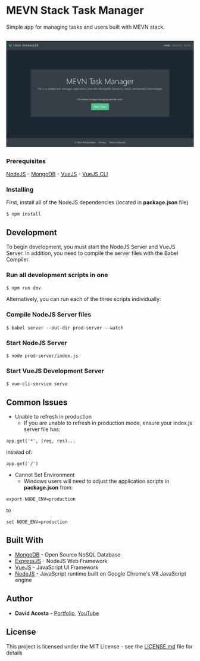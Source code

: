 # MEVN Stack Task Manager

Simple app for managing tasks and users built with MEVN stack.

<h2 align="center">
  <img src="./screenshots.gif" alt="mevn-task-manager" width="600px" />
  <br>
</h2>

### Prerequisites

[NodeJS](https://nodejs.org) -
[MongoDB](https://www.mongodb.com/) -
[VueJS](https://vuejs.org/) -
[VueJS CLI](https://cli.vuejs.org/) 

### Installing

First, install all of the NodeJS dependencies (located in **package.json** file)
```
$ npm install
```

## Development

To begin development, you must start the NodeJS Server and VueJS Server. In addition, you need to compile the server files with the Babel Compiler.

### Run all development scripts in one


```
$ npm run dev
```

Alternatively, you can run each of the three scripts individually:

### Compile NodeJS Server files

```
$ babel server --out-dir prod-server --watch
```
### Start NodeJS Server
```
$ node prod-server/index.js
```
### Start VueJS Development Server
```
$ vue-cli-service serve
```
## Common Issues

 - Unable to refresh in production
	 - If you are unable to refresh in production mode, ensure your index.js server file has:

```
app.get('*', (req, res)...
```
instead of:
```
app.get('/')
```

 - Cannot Set Environment
	 - Windows users will need to adjust the application scripts in **package.json** from:
```
export NODE_ENV=production
```
to
```
set NODE_ENV=production
```

## Built With

* [MongoDB](https://www.mongodb.com/) - Open Source NoSQL Database
* [ExpressJS](https://expressjs.com/) - NodeJS Web Framework
* [VueJS](https://vuejs.org/) - JavaScript UI Framework
* [NodeJS](https://nodejs.org/en/) - JavaScript runtime built on Google Chrome's V8 JavaScript engine


## Author

* **David Acosta** - [Portfolio](http://www.acostadavid.com/),  [YouTube](https://www.youtube.com/channel/UCKrHQelsiwrVUZ7v9nLCwgA)


## License

This project is licensed under the MIT License - see the [LICENSE.md](LICENSE.md) file for details